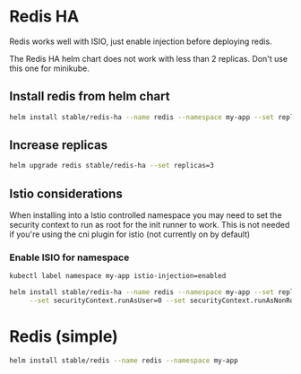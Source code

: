 # Redis HA

Redis works well with ISIO, just enable injection before deploying redis.

The Redis HA helm chart does not work with less than 2 replicas. Don't use this one for minikube.

## Install redis from helm chart
```bash
helm install stable/redis-ha --name redis --namespace my-app --set replicas=2
```

## Increase replicas

```bash
helm upgrade redis stable/redis-ha --set replicas=3
```

## Istio considerations

When installing into a Istio controlled namespace you may need to set the security context to run as root for the init runner to work. This is not needed if you're using the cni plugin for istio (not currently on by default)

### Enable ISIO for namespace
```bash
kubectl label namespace my-app istio-injection=enabled
```

```bash
helm install stable/redis-ha --name redis --namespace my-app --set replicas=2 \
     --set securityContext.runAsUser=0 --set securityContext.runAsNonRoot=false
```

# Redis (simple)

```bash
helm install stable/redis --name redis --namespace my-app
```

